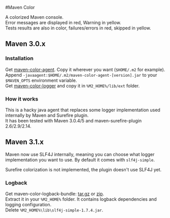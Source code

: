 #Maven Color

A colorized Maven console.  
Error messages are displayed in red, Warning in yellow.  
Tests results are also in color, failures/errors in red, skipped in yellow.

## Maven 3.0.x

### Installation

Get [maven-color-agent](https://repository-jcgay.forge.cloudbees.com/release/com/github/jcgay/maven/color/maven-color-agent/0.1/maven-color-agent-0.1.jar). Copy it wherever you want (`$HOME/.m2` for example).  
Append `-javaagent:$HOME/.m2/maven-color-agent-[version].jar` to your `$MAVEN_OPTS` environment variable.  
Get [maven-color-logger](https://repository-jcgay.forge.cloudbees.com/release/com/github/jcgay/maven/color/maven-color-logger/0.1/maven-color-logger-0.1.jar) and copy it in `%M2_HOME%/lib/ext` folder.

### How it works
This is a hacky java agent that replaces some logger implementation used internally by Maven and Surefire plugin.  
It has been tested with Maven 3.0.4/5 and maven-surefire-plugin 2.6/2.9/2.14.

## Maven 3.1.x

Maven now use SLF4J internally, meaning you can choose what logger implementation you want to use. By default it comes with `slf4j-simple`.

Surefire colorization is not implemented, the plugin doesn't use SLF4J yet.

### Logback

Get maven-color-logback-bundle: [tar.gz](https://repository-jcgay.forge.cloudbees.com/snapshot/com/github/jcgay/maven/color/maven-color-logback/0.2-SNAPSHOT/maven-color-logback-0.2-20130814.191948-2-bundle.tar.gz) or [zip](https://repository-jcgay.forge.cloudbees.com/snapshot/com/github/jcgay/maven/color/maven-color-logback/0.2-SNAPSHOT/maven-color-logback-0.2-20130814.191948-2-bundle.zip).  
Extract it in your `%M2_HOME%` folder. It contains logback dependencies and logging configuration.  
Delete `%M2_HOME%\lib\slf4j-simple-1.7.4.jar`.

